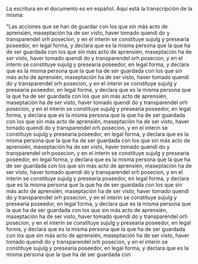 La escritura en el documento es en español. Aquí está la transcripción de la misma:

"Las acciones que se han de guardar con los que sin más acto de aprensién, maseptación ha de ser visto, haver tomado quendi do y transparendel orh posecion, y en el interin se constituye sujulg y presearia poseedor, en legal forma, y declara que es la misma persona que la que ha de ser guardada con los que sin más acto de aprensién, maseptación ha de ser visto, haver tomado quendi do y transparendel orh posecion, y en el interin se constituye sujulg y presearia poseedor, en legal forma, y declara que es la misma persona que la que ha de ser guardada con los que sin más acto de aprensién, maseptación ha de ser visto, haver tomado quendi do y transparendel orh posecion, y en el interin se constituye sujulg y presearia poseedor, en legal forma, y declara que es la misma persona que la que ha de ser guardada con los que sin más acto de aprensién, maseptación ha de ser visto, haver tomado quendi do y transparendel orh posecion, y en el interin se constituye sujulg y presearia poseedor, en legal forma, y declara que es la misma persona que la que ha de ser guardada con los que sin más acto de aprensién, maseptación ha de ser visto, haver tomado quendi do y transparendel orh posecion, y en el interin se constituye sujulg y presearia poseedor, en legal forma, y declara que es la misma persona que la que ha de ser guardada con los que sin más acto de aprensién, maseptación ha de ser visto, haver tomado quendi do y transparendel orh posecion, y en el interin se constituye sujulg y presearia poseedor, en legal forma, y declara que es la misma persona que la que ha de ser guardada con los que sin más acto de aprensién, maseptación ha de ser visto, haver tomado quendi do y transparendel orh posecion, y en el interin se constituye sujulg y presearia poseedor, en legal forma, y declara que es la misma persona que la que ha de ser guardada con los que sin más acto de aprensién, maseptación ha de ser visto, haver tomado quendi do y transparendel orh posecion, y en el interin se constituye sujulg y presearia poseedor, en legal forma, y declara que es la misma persona que la que ha de ser guardada con los que sin más acto de aprensién, maseptación ha de ser visto, haver tomado quendi do y transparendel orh posecion, y en el interin se constituye sujulg y presearia poseedor, en legal forma, y declara que es la misma persona que la que ha de ser guardada con los que sin más acto de aprensién, maseptación ha de ser visto, haver tomado quendi do y transparendel orh posecion, y en el interin se constituye sujulg y presearia poseedor, en legal forma, y declara que es la misma persona que la que ha de ser guardada con